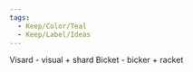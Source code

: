 ```yaml
---
tags:
  - Keep/Color/Teal
  - Keep/Label/Ideas
---
```


Visard - visual + shard
Bicket - bicker + racket